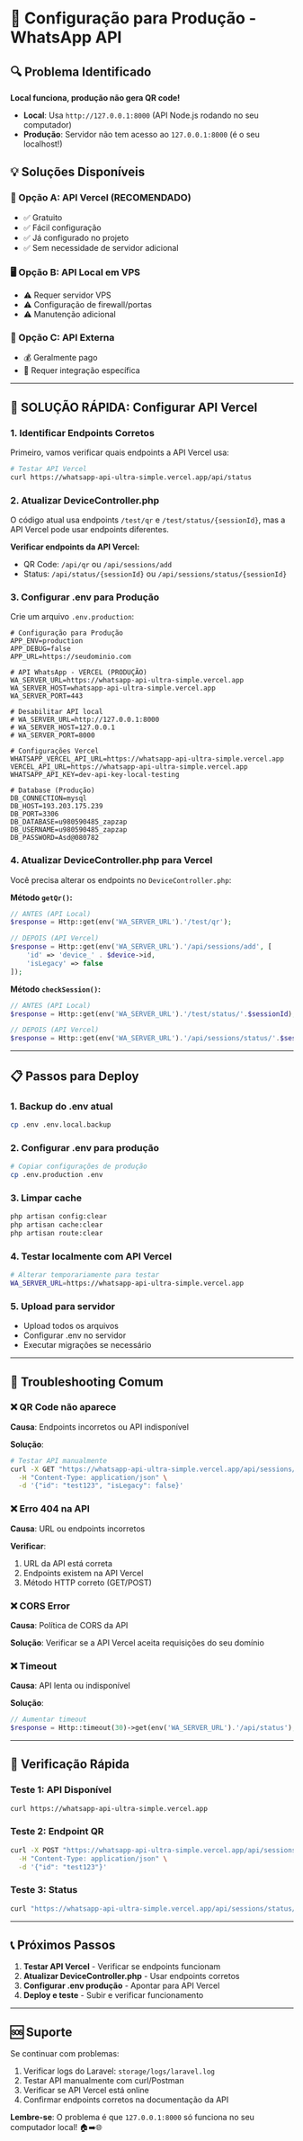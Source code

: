 # 🚀 Configuração para Produção - WhatsApp API

## 🔍 Problema Identificado

**Local funciona, produção não gera QR code!**

- **Local**: Usa `http://127.0.0.1:8000` (API Node.js rodando no seu computador)
- **Produção**: Servidor não tem acesso ao `127.0.0.1:8000` (é o seu localhost!)

## 💡 Soluções Disponíveis

### 🌟 Opção A: API Vercel (RECOMENDADO)
- ✅ Gratuito
- ✅ Fácil configuração
- ✅ Já configurado no projeto
- ✅ Sem necessidade de servidor adicional

### 🖥️ Opção B: API Local em VPS
- ⚠️ Requer servidor VPS
- ⚠️ Configuração de firewall/portas
- ⚠️ Manutenção adicional

### 🔌 Opção C: API Externa
- 💰 Geralmente pago
- 🔧 Requer integração específica

---

## 🎯 SOLUÇÃO RÁPIDA: Configurar API Vercel

### 1. Identificar Endpoints Corretos

Primeiro, vamos verificar quais endpoints a API Vercel usa:

```bash
# Testar API Vercel
curl https://whatsapp-api-ultra-simple.vercel.app/api/status
```

### 2. Atualizar DeviceController.php

O código atual usa endpoints `/test/qr` e `/test/status/{sessionId}`, mas a API Vercel pode usar endpoints diferentes.

**Verificar endpoints da API Vercel:**
- QR Code: `/api/qr` ou `/api/sessions/add`
- Status: `/api/status/{sessionId}` ou `/api/sessions/status/{sessionId}`

### 3. Configurar .env para Produção

Crie um arquivo `.env.production`:

```env
# Configuração para Produção
APP_ENV=production
APP_DEBUG=false
APP_URL=https://seudominio.com

# API WhatsApp - VERCEL (PRODUÇÃO)
WA_SERVER_URL=https://whatsapp-api-ultra-simple.vercel.app
WA_SERVER_HOST=whatsapp-api-ultra-simple.vercel.app
WA_SERVER_PORT=443

# Desabilitar API local
# WA_SERVER_URL=http://127.0.0.1:8000
# WA_SERVER_HOST=127.0.0.1
# WA_SERVER_PORT=8000

# Configurações Vercel
WHATSAPP_VERCEL_API_URL=https://whatsapp-api-ultra-simple.vercel.app
VERCEL_API_URL=https://whatsapp-api-ultra-simple.vercel.app
WHATSAPP_API_KEY=dev-api-key-local-testing

# Database (Produção)
DB_CONNECTION=mysql
DB_HOST=193.203.175.239
DB_PORT=3306
DB_DATABASE=u980590485_zapzap
DB_USERNAME=u980590485_zapzap
DB_PASSWORD=Asd@080782
```

### 4. Atualizar DeviceController.php para Vercel

Você precisa alterar os endpoints no `DeviceController.php`:

**Método `getQr()`:**
```php
// ANTES (API Local)
$response = Http::get(env('WA_SERVER_URL').'/test/qr');

// DEPOIS (API Vercel)
$response = Http::get(env('WA_SERVER_URL').'/api/sessions/add', [
    'id' => 'device_' . $device->id,
    'isLegacy' => false
]);
```

**Método `checkSession()`:**
```php
// ANTES (API Local)
$response = Http::get(env('WA_SERVER_URL').'/test/status/'.$sessionId);

// DEPOIS (API Vercel)
$response = Http::get(env('WA_SERVER_URL').'/api/sessions/status/'.$sessionId);
```

---

## 📋 Passos para Deploy

### 1. Backup do .env atual
```bash
cp .env .env.local.backup
```

### 2. Configurar .env para produção
```bash
# Copiar configurações de produção
cp .env.production .env
```

### 3. Limpar cache
```bash
php artisan config:clear
php artisan cache:clear
php artisan route:clear
```

### 4. Testar localmente com API Vercel
```bash
# Alterar temporariamente para testar
WA_SERVER_URL=https://whatsapp-api-ultra-simple.vercel.app
```

### 5. Upload para servidor
- Upload todos os arquivos
- Configurar .env no servidor
- Executar migrações se necessário

---

## 🔧 Troubleshooting Comum

### ❌ QR Code não aparece
**Causa**: Endpoints incorretos ou API indisponível

**Solução**:
```bash
# Testar API manualmente
curl -X GET "https://whatsapp-api-ultra-simple.vercel.app/api/sessions/add" \
  -H "Content-Type: application/json" \
  -d '{"id": "test123", "isLegacy": false}'
```

### ❌ Erro 404 na API
**Causa**: URL ou endpoints incorretos

**Verificar**:
1. URL da API está correta
2. Endpoints existem na API Vercel
3. Método HTTP correto (GET/POST)

### ❌ CORS Error
**Causa**: Política de CORS da API

**Solução**: Verificar se a API Vercel aceita requisições do seu domínio

### ❌ Timeout
**Causa**: API lenta ou indisponível

**Solução**:
```php
// Aumentar timeout
$response = Http::timeout(30)->get(env('WA_SERVER_URL').'/api/status');
```

---

## 🎯 Verificação Rápida

### Teste 1: API Disponível
```bash
curl https://whatsapp-api-ultra-simple.vercel.app
```

### Teste 2: Endpoint QR
```bash
curl -X POST "https://whatsapp-api-ultra-simple.vercel.app/api/sessions/add" \
  -H "Content-Type: application/json" \
  -d '{"id": "test123"}'
```

### Teste 3: Status
```bash
curl "https://whatsapp-api-ultra-simple.vercel.app/api/sessions/status/test123"
```

---

## 📞 Próximos Passos

1. **Testar API Vercel** - Verificar se endpoints funcionam
2. **Atualizar DeviceController.php** - Usar endpoints corretos
3. **Configurar .env produção** - Apontar para API Vercel
4. **Deploy e teste** - Subir e verificar funcionamento

---

## 🆘 Suporte

Se continuar com problemas:

1. Verificar logs do Laravel: `storage/logs/laravel.log`
2. Testar API manualmente com curl/Postman
3. Verificar se API Vercel está online
4. Confirmar endpoints corretos na documentação da API

**Lembre-se**: O problema é que `127.0.0.1:8000` só funciona no seu computador local! 🏠➡️🌐